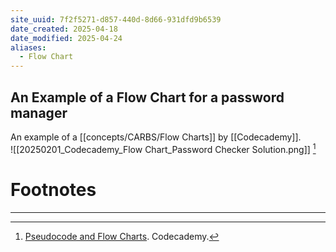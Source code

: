 ```yaml
---
site_uuid: 7f2f5271-d857-440d-8d66-931dfd9b6539
date_created: 2025-04-18
date_modified: 2025-04-24
aliases:
  - Flow Chart
---
```


## An Example of a Flow Chart for a password manager
An example of a [[concepts/CARBS/Flow Charts]] by [[Codecademy]].  
![[20250201_Codecademy_Flow Chart_Password Checker Solution.png]] [^1]

# Footnotes
***

[^1]: [Pseudocode and Flow Charts](https://www.codecademy.com/article/pseudocode-and-flowcharts). Codecademy. 

